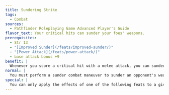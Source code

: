 ```yaml
---
title: Sundering Strike
tags:
  - Combat
sources:
  - Pathfinder Roleplaying Game Advanced Player's Guide
flavor_text: Your critical hits can sunder your foes' weapons.
prerequisites:
  - Str 13
  - "[Improved Sunder](/feats/improved-sunder/)"
  - "[Power Attack](/feats/power-attack/)"
  - base attack bonus +9
benefit: |
  Whenever you score a critical hit with a melee attack, you can sunder your opponent's weapon, in addition to the normal damage dealt by the attack. If your confirmation roll exceeds your opponent's CMD, you may deal damage to your opponent's weapon as if from the sunder combat maneuver (roll normal damage to the weapon separately). This does not provoke an attack of opportunity.
normal: |
  You must perform a sunder combat maneuver to sunder an opponent's weapon.
special: |
  You can only apply the effects of one of the following feats to a given critical hit: [Bull Rush Strike](/feats/bull-rush-strike/), [Disarming Strike](/feats/disarming-strike/), [Repositioning Strike](/feats/repositioning-strike/), [Sundering Strike](/feats/sundering-strike/), or [Tripping Strike](/feats/tripping-strike/). You may choose to use this feat after you make your confirmation roll.
---
```


